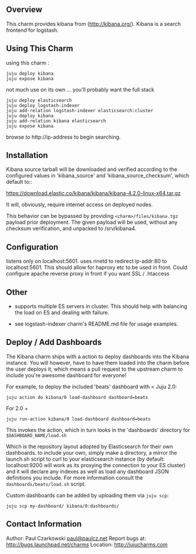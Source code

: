 
Overview
--------

This charm provides kibana from (http://kibana.org/).
Kibana is a search frontend for logstash.

Using This Charm
----------------

 using this charm :

    juju deploy kibana
    juju expose kibana

 not much use on its own ... you'll probably want the full stack

    juju deploy elasticsearch
    juju deploy logstash-indexer
    juju add-relation logstash-indexer elasticsearch:cluster
    juju deploy kibana
    juju add-relation kibana elasticsearch
    juju expose kibana

browse to http://ip-address to begin searching.

Installation
------------

Kibana source tarball will be downloaded and verified according to the
configured values in 'kibana_source' and 'kibana_source_checksum', which
default to::

  https://download.elastic.co/kibana/kibana/kibana-4.2.0-linux-x64.tar.gz

It will, obviously, require internet access on deployed nodes.

This behavior can be bypassed by providing `<charm>/files/kibana.tgz`
payload prior deployment. The given payload will be used, without any
checksum verification, and unpacked to /srv/kibana4.


Configuration
-------------

listens only on localhost:5601.   uses rinetd to redirect ip-addr:80 to localhost:5601.
This should allow for haproxy etc to be used in front.
Could configure apache reverse proxy in front if you want SSL / .htaccess

Other
-----

* supports multiple ES servers in cluster.  This should help with balancing the load on ES and dealing with failure.

* see logstash-indexer charm's README.md file for usage examples.


Deploy / Add Dashboards
-----------------------

The Kibana charm ships with a action to deploy dashboards into
the Kibana instance. You will however, have to have them loaded into the charm
before the user deploys it, which means a pull request to the upstream charm to
include you're awesome dashboard for everyone!

For example, to deploy the included 'beats' dashboard with < Juju 2.0:

    juju action do kibana/0 load-dashboard dashboard=beats

For 2.0 +

    juju run-action kibana/0 load-dashboard dashboard=beats

This invokes the action, which in turn looks in the 'dashboards' directory for
`$DASHBOARD_NAME/load.sh`

Which is the repository layout adopted by Elasticsearch for their own dashboards.
to include your own, simply make a directory, a mirror the launch.sh script to
curl to your elasticsearch instance (by default: localhost:9200 will work as its
proxying the connection to your ES cluster) and it will declare any indexes
as well as load any dashboard JSON definitions you include. For more information
consult the `dashboards/beats/load.sh` script.

Custom dashboards can be added by uploading them via `juju scp`:

    juju scp my-dashboard/ kibana/0:dashboards/


Contact Information
-------------------

Author: Paul Czarkowski <paul@paulcz.net>
Report bugs at: http://bugs.launchpad.net/charms
Location: http://jujucharms.com
